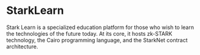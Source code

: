 # StarkLearn
Stark Learn is a specialized education platform for those who wish to learn the technologies of the future today. At its core, it hosts zk-STARK technology, the Cairo programming language, and the StarkNet contract architecture.
